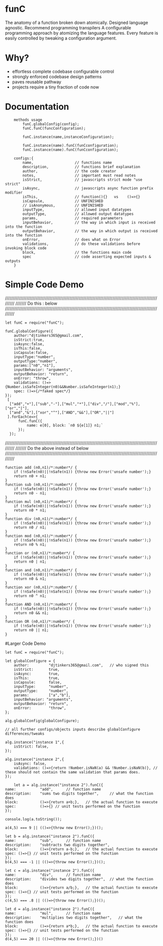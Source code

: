 # funC

The anatomy of a function broken down atomically. Designed language agnostic. Recommend programming transpilers
A configurable programming approach by atomizing the language features. Every feature is easily controlled
by tweaking a configuration argument.

# Why?
* effortless complete codebase configurable control
* strongly enforced codebase design patterns
* paves reusable pathway
* projects require a tiny fraction of code now

# Documentation

		methods usage
			funC.globalConfig(config);
			funC.funC(funcConfiguration);

			funC.instance(name,instanceConfiguration);

			funC.instance(name).funC(funCconfiguration);
			funC.instance(name).funC(funCconfiguration);

		configs:{
			name,                   // functions name
			description,            // functions brief explanation
			author,                 // the code creator
			notes,                  // important must read notes
			isStrict,               // javascripts strict mode "use strict" 
			isAsync,                // javascripts async function prefix modifier
			isThis,                 // function(){}   vs    ()=>{}
			isCapsule,              // UNFINISHED
			// isAnonymous,         // UNFINISHED
			inputType,              // allowed input datatypes
			outputType,             // allowed output datatypes
			params,                 // required parameters
			inputBehavior,          // the way in which input is received into the function
			outputBehavior,         // the way in which output is received into the function
			onError,                // does what on Error
			validations,            // do these validations before invoking block code
			block,                  // the functions main code
			spec                    // code asserting expected inputs & outputs
		}

# Simple Code Demo


/////////////////////////////////////////////////////////////////////////////////////////////////////////
/////// Do this : below
/////////////////////////////////////////////////////////////////////////////////////////////////////////

	let funC = require("funC");

	funC.globalConfigure({
		author:"djtinkers365@gmail.com",
		isStrict:true,	
		isAsync:false, 
		isThis:false, 
		isCapsule:false,
		inputType:"number", 
		outputType:"number", 
		params:["n0","n1"],
		inputBehavior: "arguments", 
		outputBehavior: "return",
		onError: "throw",
		validations: ()=>{Number.isSafeInteger(n0)&&Number.isSafeInteger(n1);}
		spec: ()=>{/*faked spec*/}
	});
	 [
	  ["add","+"],["sub","-"],["mul","*"],["div","/"],["mod","%"],["or","|"],
	  ["and","&"],["xor","^"],["AND","&&"],["OR","||"]
	 ].forEach(e=>{
		  funC.funC({
			  name: e[0], block: `n0 ${e[1]} n1;`
		  });
	  });
/////////////////////////////////////////////////////////////////////////////////////////////////////////
/////// Do the above instead of below
/////////////////////////////////////////////////////////////////////////////////////////////////////////
	
	function add (n0,n1)/*:number*/ {
		if (!nSafe(n0)||!nSafe(n1)) {throw new Error('unsafe number');}
		return n0 + n1;
	}
	function sub (n0,n1)/*:number*/ {
		if (!nSafe(n0)||!nSafe(n1)) {throw new Error('unsafe number');}
		return n0 - n1;
	}
	function mul (n0,n1)/*:number*/ {
		if (!nSafe(n0)||!nSafe(n1)) {throw new Error('unsafe number');}
		return n0 * n1;
	}
	function div (n0,n1)/*:number*/ {
		if (!nSafe(n0)||!nSafe(n1)) {throw new Error('unsafe number');}
		return n0 / n1;
	}
	function mod (n0,n1)/*:number*/ {
		if (!nSafe(n0)||!nSafe(n1)) {throw new Error('unsafe number');}
		return n0 % n1;
	}
	function or (n0,n1)/*:number*/ {
		if (!nSafe(n0)||!nSafe(n1)) {throw new Error('unsafe number');}
		return n0 | n1;
	}
	function and (n0,n1)/*:number*/ {
		if (!nSafe(n0)||!nSafe(n1)) {throw new Error('unsafe number');}
		return n0 & n1;
	}
	function xor (n0,n1)/*:number*/ {
		if (!nSafe(n0)||!nSafe(n1)) {throw new Error('unsafe number');}
		return n0 ^ n1;
	}
	function AND (n0,n1)/*:number*/ {
		if (!nSafe(n0)||!nSafe(n1)) {throw new Error('unsafe number');}
		return n0 && n1;
	}
	function OR (n0,n1)/*:number*/ {
		if (!nSafe(n0)||!nSafe(n1)) {throw new Error('unsafe number');}
		return n0 || n1;
	}




#Larger Code Demo

    let funC = require("funC");

	let globalConfigure = {
		author: 		"djtinkers365@gmail.com", 	// who signed this
		isStrict:       true,
		isAsync:        true, 	
		isThis:     	true,	
		isCapsule:      false,
		inputType:      "number",
		outputType: 	"number", 
		params: 		["a","b"],
		inputBehavior: "arguments",    
		outputBehavior: "return",
		onError: 		"throw",
	};

	alg.globalConfig(globalConfigure);

    // all further configs/objects inputs describe globalConfigure differences/tweaks

	alg.instance("instance 1",{
		isStrict: false,
	});

	alg.instance("instance 2",{
		isAsync: false,
		validations: ()=>{return !Number.isNaN(a) && !Number.isNaN(b)}, // these should not contain the same validation that params does. 
	});

    	let a = alg.instance("instance 2").funC({
	name: 			"add",		// function name
	description:    "sums two digits together", 	// what the function does
	block: 			()=>{return a+b;},   // the actual function to execute
	spec: 			()=>{} // unit tests performed on the function  
	});

	console.log(a.toString());

	a(4,5) === 9 || (()=>{throw new Error();})();

	let b = alg.instance("instance 2").funC({
	name: 			"sub",		// function name
	description:    "subtracts two digits together",
	block: 			()=>{return a-b;},   // the actual function to execute
	spec: ()=>{} // unit tests performed on the function  
	});
	b(4,5) === -1 || (()=>{throw new Error();})();

	let c = alg.instance("instance 2").funC({
	name: 			"div",		// function name
	description:    "divides two digits together", 	// what the function does
	block: 			()=>{return a/b;},   // the actual function to execute
	spec: ()=>{} // unit tests performed on the function  
	});
	c(4,5) === .8 || (()=>{throw new Error();})();

	let d = alg.instance("instance 2").funC({
	name: 			"mul",		// function name
	description:    "multiplies two digits together", 	// what the function does
	block: 			()=>{return a*b;},   // the actual function to execute
	spec: ()=>{} // unit tests performed on the function  
	});
	d(4,5) === 20 || (()=>{throw new Error();})()
